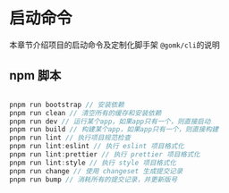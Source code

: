 # 启动命令

本章节介绍项目的启动命令及定制化脚手架 `@gomk/cli`的说明

## npm 脚本

```js

pnpm run bootstrap // 安装依赖
pnpm run clean // 清空所有的缓存和安装依赖
pnpm run dev // 运行某个app，如果app只有一个，则直接启动
pnpm run build // 构建某个app，如果app只有一个，则直接构建
pnpm run lint // 执行项目规范检查
pnpm run lint:eslint // 执行 eslint 项目格式化
pnpm run lint:prettier // 执行 prettier 项目格式化
pnpm run lint:style // 执行 style 项目格式化
pnpm run change // 使用 changeset 生成提交记录
pnpm run bump // 消耗所有的提交记录，并更新版号
```
